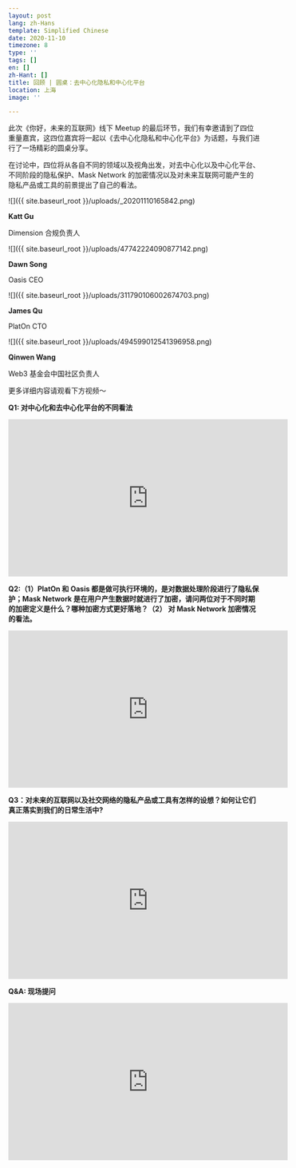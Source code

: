 ```yaml
---
layout: post
lang: zh-Hans
template: Simplified Chinese
date: 2020-11-10
timezone: 8
type: ''
tags: []
en: []
zh-Hant: []
title: 回顾 | 圆桌：去中心化隐私和中心化平台
location: 上海
image: ''

---
```

此次《你好，未来的互联网》线下 Meetup 的最后环节，我们有幸邀请到了四位重量嘉宾，这四位嘉宾将一起以《去中心化隐私和中心化平台》为话题，与我们进行了一场精彩的圆桌分享。

在讨论中，四位将从各自不同的领域以及视角出发，对去中心化以及中心化平台、不同阶段的隐私保护、Mask Network 的加密情况以及对未来互联网可能产生的隐私产品或工具的前景提出了自己的看法。

![]({{ site.baseurl_root }}/uploads/_20201110165842.png)

**Katt Gu**

Dimension 合规负责人

![]({{ site.baseurl_root }}/uploads/47742224090877142.png)

**Dawn Song**

Oasis CEO

![]({{ site.baseurl_root }}/uploads/311790106002674703.png)

**James Qu**

PlatOn CTO

![]({{ site.baseurl_root }}/uploads/494599012541396958.png)

**Qinwen Wang**

Web3 基金会中国社区负责人

更多详细内容请观看下方视频～

**Q1: 对中心化和去中心化平台的不同看法**

<iframe width="560" height="315" src="https://www.youtube.com/embed/HBwD2LViSQk" frameborder="0" allow="accelerometer; autoplay; clipboard-write; encrypted-media; gyroscope; picture-in-picture" allowfullscreen></iframe>

**Q2:（1）PlatOn 和 Oasis 都是做可执行环境的，是对数据处理阶段进行了隐私保护；Mask Network 是在用户产生数据时就进行了加密，请问两位对于不同时期的加密定义是什么？哪种加密方式更好落地？（2） 对 Mask Network 加密情况的看法。**

<iframe width="560" height="315" src="https://www.youtube.com/embed/JeDPjDyfHsk" frameborder="0" allow="accelerometer; autoplay; clipboard-write; encrypted-media; gyroscope; picture-in-picture" allowfullscreen></iframe>

**Q3：对未来的互联网以及社交网络的隐私产品或工具有怎样的设想？如何让它们真正落实到我们的日常生活中?**

<iframe width="560" height="315" src="https://www.youtube.com/embed/vjux2jisr2M" frameborder="0" allow="accelerometer; autoplay; clipboard-write; encrypted-media; gyroscope; picture-in-picture" allowfullscreen></iframe>

**Q&A: 现场提问**

<iframe width="560" height="315" src="https://www.youtube.com/embed/tiW1rk7YWdo" frameborder="0" allow="accelerometer; autoplay; clipboard-write; encrypted-media; gyroscope; picture-in-picture" allowfullscreen></iframe>